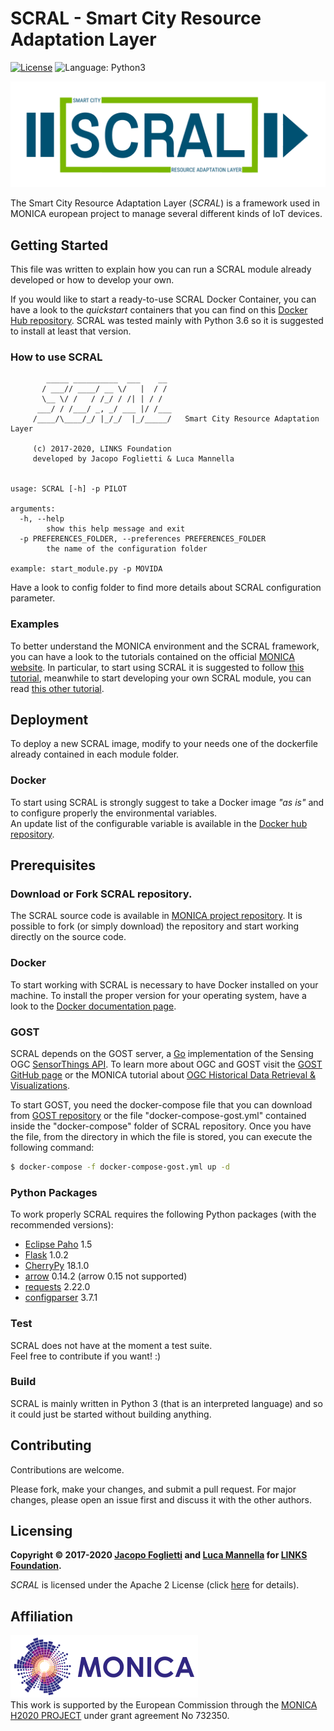 # SCRAL - Smart City Resource Adaptation Layer

[![License](https://img.shields.io/badge/license-Apache%202-green)](https://opensource.org/licenses/BSD-2-Clause)
![Language: Python3](https://img.shields.io/badge/language-python3-blue.svg)

![Logo](images/SCRAL-Logo-V1.1.png)

The Smart City Resource Adaptation Layer (*SCRAL*) is a framework used in MONICA european project to manage several
different kinds of IoT devices.


## Getting Started
This file was written to explain how you can run a SCRAL module already developed or how to develop your own.

If you would like to start a ready-to-use SCRAL Docker Container, you can have a look to the *quickstart* containers
that you can find on this [Docker Hub repository](https://hub.docker.com/r/monicaproject/scral).
SCRAL was tested mainly with Python 3.6 so it is suggested to install at least that version.

### How to use SCRAL
```
        _____ __________  ___    __                                     
       / ___// ____/ __ \/   |  / /                                     
       \__ \/ /   / /_/ / /| | / /                                      
      ___/ / /___/ _, _/ ___ |/ /___                                    
     /____/\____/_/ |_/_/  |_/_____/   Smart City Resource Adaptation Layer

     (c) 2017-2020, LINKS Foundation
     developed by Jacopo Foglietti & Luca Mannella


usage: SCRAL [-h] -p PILOT

arguments:
  -h, --help
        show this help message and exit
  -p PREFERENCES_FOLDER, --preferences PREFERENCES_FOLDER
        the name of the configuration folder

example: start_module.py -p MOVIDA  
```

Have a look to config folder to find more details about SCRAL configuration parameter.

### Examples
To better understand the MONICA environment and the SCRAL framework, you can have a look to the tutorials contained 
on the official [MONICA website](https://monica-project.github.io/). In particular, to start using SCRAL it is suggested
to follow [this tutorial](https://monica-project.github.io/sections/scral-deploy.html), meanwhile to start developing
your own SCRAL module, you can read [this other tutorial](https://monica-project.github.io/sections/scral-develop.html).

## Deployment
To deploy a new SCRAL image, modify to your needs one of the dockerfile already contained in each module folder.

### Docker
To start using SCRAL is strongly suggest to take a Docker image *"as is"* and to configure properly the environmental
variables. <br> An update list of the configurable variable is available in the
[Docker hub repository](https://hub.docker.com/r/monicaproject/scral).

## Prerequisites

### Download or Fork SCRAL repository.
The SCRAL source code is available in [MONICA project repository](https://github.com/MONICA-Project/scral-framework).
It is possible to fork (or simply download) the repository and start working directly on the source code.

### Docker
To start working with SCRAL is necessary to have Docker installed on your machine.
To install the proper version for your operating system, have a look to the 
[Docker documentation page](https://docs.docker.com/).

### GOST
SCRAL depends on the GOST server, a [Go](https://golang.org/) implementation of the Sensing OGC
[SensorThings API](http://developers.sensorup.com/docs).
To learn more about OGC and GOST visit the [GOST GitHub page](https://github.com/gost/server) or the MONICA tutorial
about [OGC Historical Data Retrieval & Visualizations](https://monica-project.github.io/sections/gost_retrieval.html).

To start GOST, you need the docker-compose file that you can download from
[GOST repository](https://github.com/gost/docker-compose) or the file "docker-compose-gost.yml" contained inside the
"docker-compose" folder of SCRAL repository.
Once you have the file, from the directory in which the file is stored, you can execute the following command:
```bash
$ docker-compose -f docker-compose-gost.yml up -d
```

### Python Packages
To work properly SCRAL requires the following Python packages (with the recommended versions):
 - [Eclipse Paho](https://pypi.org/project/paho-mqtt/1.5) 1.5
 - [Flask](https://pypi.org/project/Flask/1.0.2) 1.0.2
 - [CherryPy](https://pypi.org/project/CherryPy/18.1.0) 18.1.0
 - [arrow](https://pypi.org/project/arrow/0.14.2) 0.14.2 (arrow 0.15 not supported)
 - [requests](https://pypi.org/project/requests/2.22.0) 2.22.0
 - [configparser](https://pypi.org/project/configparser/3.7.1) 3.7.1

### Test
SCRAL does not have at the moment a test suite.<br>
Feel free to contribute if you want! :)

### Build
SCRAL is mainly written in Python 3 (that is an interpreted language) and so it could just be started without building anything.

## Contributing
Contributions are welcome. 

Please fork, make your changes, and submit a pull request. For major changes, please open an issue first and discuss it with the other authors.

## Licensing
**Copyright © 2017-2020 [Jacopo Foglietti](http://ismb.it/jacopo.foglietti/)
and [Luca Mannella](http://ismb.it/luca.mannella) for [LINKS Foundation](http://linksfoundation.com/).**

*SCRAL* is licensed under the Apache 2 License (click [here](https://opensource.org/licenses/Apache-2.0) for details).

## Affiliation
![MONICA](https://github.com/MONICA-Project/template/raw/master/monica.png)  
This work is supported by the European Commission through the [MONICA H2020 PROJECT](https://www.monica-project.eu) under grant agreement No 732350.

